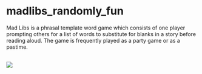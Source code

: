 # madlibs_randomly_fun
Mad Libs is a phrasal template word game which consists of one player prompting others for a list of words to substitute for blanks in a story before reading aloud. The game is frequently played as a party game or as a pastime. 

<br>

<img src = "https://i.pinimg.com/originals/d0/3a/b9/d03ab930f0f65a3b58aa6770095b1fef.jpg">
